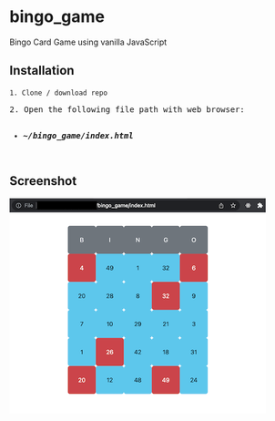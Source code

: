 # bingo_game

Bingo Card Game using vanilla JavaScript

Installation
---

```
1. Clone / download repo
```

<pre>
2. Open the following file path with web browser:
 <ul><li><b><i>~/bingo_game/index.html</i></b></li></ul>
</pre>


Screenshot
---

![alt text](screenshots/screenshot_ui.png "Screenshot of UI")
